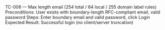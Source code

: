 TC-006 — Max length email (254 total / 64 local / 255 domain label rules)
Preconditions: User exists with boundary-length RFC-compliant email, valid password
Steps: Enter boundary email and valid password, click Login
Expected Result: Successful login (no client/server truncation)